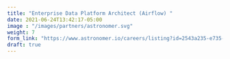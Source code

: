 ```yaml
---
title: "Enterprise Data Platform Architect (Airflow) "
date: 2021-06-24T13:42:17-05:00
image : "/images/partners/astronomer.svg"
weight: 7
form_link: "https://www.astronomer.io/careers/listing?id=2543a235-e735-4526-b3b1-61d9de567d33"
draft: true
---
```


